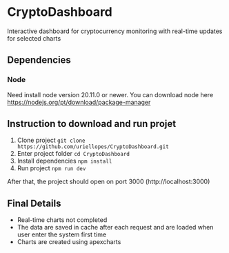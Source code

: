 # CryptoDashboard

Interactive dashboard for cryptocurrency monitoring with real-time updates for selected charts

## Dependencies

### Node
Need install node version 20.11.0 or newer. You can download node here https://nodejs.org/pt/download/package-manager

## Instruction to download and run projet
1. Clone project `git clone https://github.com/uriellopes/CryptoDashboard.git`
2. Enter project folder `cd CryptoDashboard`
3. Install dependencies `npm install`
4. Run project `npm run dev`

After that, the project should open on port 3000 (http://localhost:3000)

## Final Details

- Real-time charts not completed
- The data are saved in cache after each request and are loaded when user enter the system first time
- Charts are created using apexcharts
